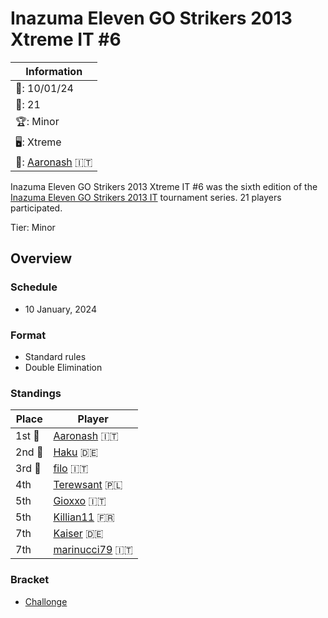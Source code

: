 # Inazuma Eleven GO Strikers 2013 Xtreme IT #6

|Information|
|-|
|:calendar:: 10/01/24|
|:busts_in_silhouette:: 21|
|:trophy:: Minor|
|:desktop_computer:: Xtreme|
|:1st_place_medal:: [Aaronash](../../players/italian/aaronash.md) :it:|

Inazuma Eleven GO Strikers 2013 Xtreme IT #6 was the sixth edition of the [Inazuma Eleven GO Strikers 2013 IT](itmain.md) tournament series. 21 players participated.

Tier: Minor

## Overview

### Schedule
- 10 January, 2024

### Format
- Standard rules
- Double Elimination

### Standings

|Place|Player|
|-|-|
|1st :1st_place_medal:|[Aaronash](../../players/italian/aaronash.md) :it:|
|2nd :2nd_place_medal:|[Haku](../../players/german/haku.md) :de:|
|3rd :3rd_place_medal:|[filo](../../players/italian/filo.md) :it:|
|4th|[Terewsant](../../players/polish/terewsant.md) :poland:|
|5th|[Gioxxo](../../players/italian/gioxxo.md) :it:|
|5th|[Killian11](../../players/french/killian11.md) :fr:|
|7th|[Kaiser](../../players/german/apollo.md) :de:|
|7th|[marinucci79](../../players/italian/marinucci79.md) :it:|

### Bracket
- [Challonge](https://challonge.com/xtreme6ita)